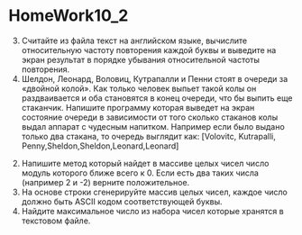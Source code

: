 # HomeWork10_2
3) Считайте из файла текст на английском языке, вычислите относительную частоту повторения каждой буквы и выведите на экран результат в порядке убывания относительной частоты повторения.
4) Шелдон, Леонард, Воловиц, Кутрапалли и Пенни стоят в очереди за «двойной колой». Как только человек выпьет такой колы он раздваивается и оба становятся в конец очереди, что бы выпить еще стаканчик. Напишите программу которая выведет на экран состояние очереди в зависимости от того сколько стаканов колы выдал аппарат с чудесным напитком. Например если было выдано только два стакана, то очередь выглядит как:
[Volovitc, Kutrapalli, Penny,Sheldon,Sheldon,Leonard,Leonard]
2. Напишите метод который найдет в массиве целых чисел число модуль которого ближе всего к 0. Если есть два таких числа (например 2 и -2) верните положительное.
3. На основе строки сгенерируйте массив целых чисел, каждое число должно быть ASCII кодом соответствующей буквы.
4. Найдите максимальное число из набора чисел которые хранятся в текстовом файле.
